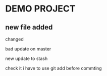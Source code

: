 # DEMO PROJECT

## new file added

changed

bad update on master

new update to stash

check it i have to use git add before commting 
